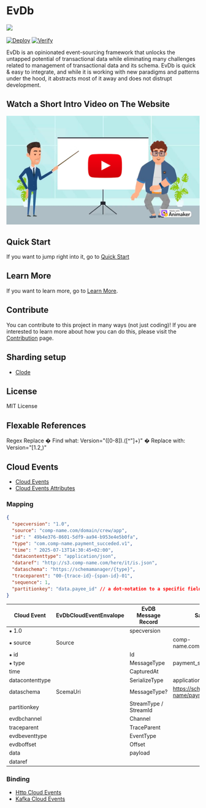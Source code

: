 # EvDb

<picture>
    <source srcset="images/dark-theme-logo.png"  media="(prefers-color-scheme: dark)">
    <source srcset="images/light-theme-logo.png"  media="(prefers-color-scheme: light)">
    <img src="light-theme-logo.png" width="250">
</picture>

[![Deploy](https://github.com/outsidenote/eventualize/actions/workflows/dotnet-deploy.yml/badge.svg)](https://github.com/outsidenote/eventualize/actions/workflows/dotnet-deploy.yml) [![Verify](https://github.com/outsidenote/eventualize/actions/workflows/dotnet-verify.yml/badge.svg)](https://github.com/outsidenote/eventualize/actions/workflows/dotnet-verify.yml)

EvDb is an opinionated event-sourcing framework that unlocks the untapped potential of transactional data while eliminating many challenges related to management of transactional data and its schema.
EvDb is quick & easy to integrate, and while it is working with new paradigms and patterns under the hood, it abstracts most of it away and does not distrupt development.

## Watch a Short Intro Video on The Website

[<img src="images/watch-video-cta.png" width="600">](https://eventualizedb.com/)

## Quick Start

If you want to jump right into it, go to [Quick Start](https://eventualizedb.com/quick-start)

## Learn More

If you want to learn more, go to [Learn More](https://eventualizedb.comlearn-more).

## Contribute

You can contribute to this project in many ways (not just coding)!
If you are interested to learn more about how you can do this, please visit the [Contribution](https://eventualizedb.comcontribution) page.

## Sharding setup

- [Clode](https://claude.ai/share/076cd430-53ea-4149-9ffb-549331451dc4)

## License

MIT License

## Flexable References

Regex Replace
� Find what: Version="([0-8])\.([^"]+)"
� Replace with: Version="[$1.$2,)"

## Cloud Events

- [Cloud Events](https://cloudevents.io/)
- [Cloud Events Attributes](https://github.com/cloudevents/spec/blob/main/cloudevents/spec.md#required-attributes)

### Mapping

```json
{
  "specversion": "1.0",
  "source": "comp-name.com/domain/crew/app",
  "id": " 49b4e376-8601-5df9-aa94-b953e4e5b0fa",
  "type": "com.comp-name.payment_succeded.v1",
  "time": " 2025-07-13T14:30:45+02:00",
  "datacontenttype": "application/json",
  "dataref": "http://s3.comp-name.com/here/it/is.json",
  "dataschema": "https://schemamanager/{type}",
  "traceparent": "00-{trace-id}-{span-id}-01",
  "sequence": 1,
  "partitionkey": "data.payee_id" // a dot-notation to a specific field in the dataschema. Set to "id" for no partioning/grouping.
}
```

| Cloud Event     | EvDbCloudEventEnvalope | EvDB Message Record   | Sample Value                                        |
| --------------- | ---------------------- | --------------------- | --------------------------------------------------- |
| ⁕ 1.0           |                        | specversion           |                                                     |
| ⁕ source        | Source                 |                       | comp-name.com/domain/crew/app                       |
| ⁕ id            |                        | Id                    |                                                     |
| ⁕ type          |                        | MessageType           | payment_succeded.v1                                 |
| time            |                        | CapturedAt            |                                                     |
| datacontenttype |                        | SerializeType         | application/json                                    |
| dataschema      | ScemaUri               | MessageType?          | https://schemamanager.comp-name/payment_succeded.v1 |
| partitionkey    |                        | StreamType / StreamId |                                                     |
| evdbchannel     |                        | Channel               |                                                     |
| traceparent     |                        | TraceParent           |                                                     |
| evdbeventtype   |                        | EventType             |                                                     |
| evdboffset      |                        | Offset                |                                                     |
| data            |                        | payload               |                                                     |
| dataref         |                        |                       |                                                     |

### Binding

- [Http Cloud Events](https://github.com/cloudevents/spec/blob/main/cloudevents/bindings/http-protocol-binding.md)
- [Kafka Cloud Events](https://github.com/cloudevents/spec/blob/main/cloudevents/bindings/kafka-protocol-binding.md)
